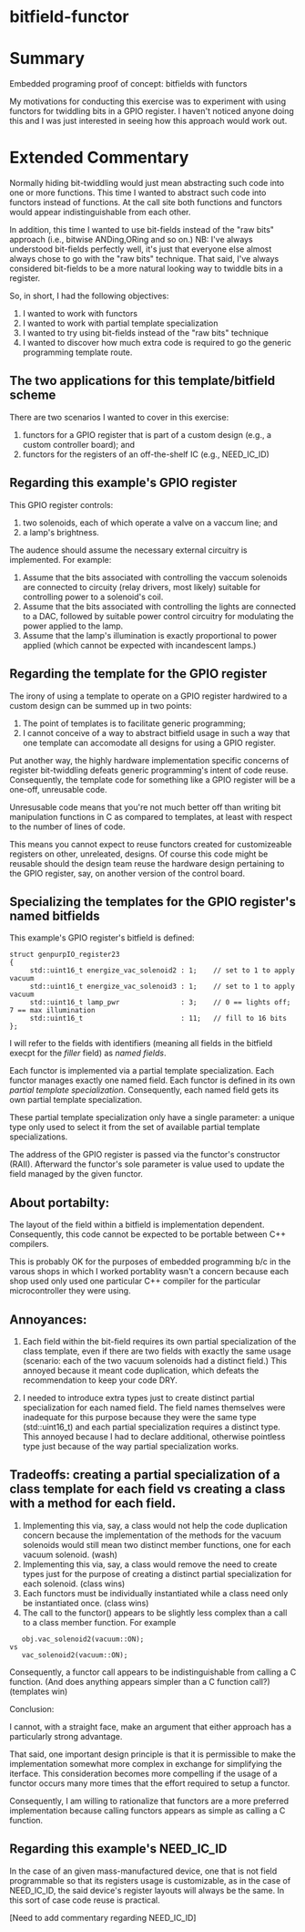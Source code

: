 # bitfield-functor
# Summary

Embedded programing proof of concept: bitfields with functors

 My motivations for conducting this exercise was to experiment with using functors for twiddling bits in a GPIO register. I haven't noticed anyone doing this and I was just interested in seeing how this approach would work out.
# Extended Commentary
Normally hiding bit-twiddling would just mean abstracting such code into one or more functions.  This time I wanted to abstract such code into functors instead of functions.  At the call site both functions and functors would appear indistinguishable from each other.

In addition, this time I wanted to use bit-fields instead of the "raw bits" approach (i.e., bitwise ANDing,ORing and so on.)  NB: I've always understood bit-fields perfectly well, it's just that everyone else almost always chose to go with the "raw bits" technique.  That said, I've always considered  bit-fields to be a more natural looking way to twiddle bits in a register.

 So, in short, I had the following objectives:

1. I wanted to work with functors
2. I wanted to work with partial template specialization
3. I wanted to try using bit-fields instead of the "raw bits" technique
4. I wanted to discover how much extra code is required to go the generic programming template route.

## The two applications for this template/bitfield scheme
 There are two scenarios I wanted to cover in this exercise:

1. functors for a GPIO register that is part of a custom design (e.g., a custom controller board); and
2. functors for the registers of an off-the-shelf IC (e.g., NEED_IC_ID)
## Regarding this example's GPIO register
This GPIO register controls:
1. two solenoids, each of which operate a valve on a vaccum line; and
2. a lamp's brightness.

The audence should assume the necessary external circuitry is implemented. For example:
1. Assume that the bits associated with controlling the vaccum solenoids are connected to circuity (relay drivers, most likely) suitable for controlling power to a solenoid's coil.
2. Assume that the bits associated with controlling the lights are connected to a DAC, followed by suitable power control circuitry for modulating the power applied to the lamp. 
3. Assume that the lamp's illumination is exactly proportional to power applied (which cannot be expected with incandescent lamps.)
## Regarding the template for the GPIO register

The irony of using a template to operate on a GPIO register hardwired to a custom design can be summed up in two points:

1. The point of templates is to facilitate generic programming;
2. I cannot conceive of a way to abstract bitfield usage in such a way that one template can accomodate all designs for using a GPIO register.

Put another way, the highly hardware implementation specific concerns of register bit-twiddling defeats generic programming's intent of code reuse.  Consequently, the template code for something like a GPIO register will be a one-off, unreusable code.

Unresusable code means that you're not much better off than writing bit manipulation functions in C as compared to templates, at least with respect to the number of lines of code.

This means you cannot expect to reuse functors created for customizeable registers on other, unreleated, designs. Of course this code might be reusable should the design team reuse the hardware design pertaining to the GPIO register, say, on another version of the control board.

## Specializing the templates for the GPIO register's named bitfields 
This example's GPIO register's bitfield is defined:

```
struct genpurpIO_register23
{
     std::uint16_t energize_vac_solenoid2 : 1;    // set to 1 to apply vacuum
     std::uint16_t energize_vac_solenoid3 : 1;    // set to 1 to apply vacuum
     std::uint16_t lamp_pwr               : 3;    // 0 == lights off; 7 == max illumination
     std::uint16_t                        : 11;   // fill to 16 bits
};
```
I will refer to the fields with identifiers (meaning all fields in the bitfield execpt for the _filler_ field) as _named fields_. 

Each functor is implemented via a partial template specialization. Each functor manages exactly one named field. Each functor is defined in its own _partial template specialization_.  Consequently, each named field gets its own partial template specialization.

These partial template specialization only have a single parameter: a unique type only used to select it from the set of available partial template specializations. 

The address of the GPIO register is passed via the functor's constructor (RAII). Afterward the functor's sole parameter is value used to update the field managed by the given functor.  

## About portabilty:
The layout of the field within a bitfield is implementation dependent. Consequently, this code cannot be expected to be portable between C++ compilers.

This is probably OK for the purposes of embedded programming b/c in the varous shops in which I worked portablity wasn't a concern because each shop used only used one particular C++ compiler for the particular microcontroller they were using.


## Annoyances:

1. Each field within the bit-field requires its own partial specialization of the class template, even if there are two fields with exactly the same usage (scenario: each of the two vacuum solenoids had a distinct field.) This annoyed because it meant code duplication, which defeats the recommendation to keep your code DRY.

2. I needed to introduce extra types just to create distinct partial specialization for each named field. The field names themselves were inadequate for this purpose because they were the same type (std::uint16_t) and each partial specialization requires a distinct type.  This annoyed because I had to declare additional, otherwise pointless type just because of the way partial specialization works.

## Tradeoffs: creating a partial specialization of a class template for each field vs creating a class with a method for each field.

1. Implementing this via, say, a class would not help the code duplication concern because the implementation of the methods for the vacuum solenoids would still mean two distinct member functions, one for each vacuum solenoid. (wash)
2. Implementing this via, say, a class would remove the need to create types just for the purpose of creating a distinct partial specialization for each solenoid.  (class wins)
3. Each functors must be individually instantiated while a class need only be instantiated once. (class wins)
4. The call to the functor() appears to be slightly less complex than a call to a class member function. For example
````
   obj.vac_solenoid2(vacuum::ON);
vs
   vac_solenoid2(vacuum::ON);

````
Consequently, a functor call appears to be indistinguishable from calling a C function. (And does anything appears simpler than a C function call?)
(templates win)

Conclusion:

I cannot, with a straight face, make an argument that either approach has a particularly strong advantage.

That said, one important design principle is that it is permissible to make the implementation somewhat more complex in exchange for simplifying the iterface. This consideration becomes more compelling if the usage of a functor occurs many more times that the effort required to setup a functor.

Consequently, I am willing to rationalize that functors are a more preferred implementation because calling functors appears as simple as calling a C function.

## Regarding this example's NEED_IC_ID 

  In the case of an given mass-manufactured device, one that is not
  field programmable so that its registers usage is customizable,
  as in the case of NEED_IC_ID, the said device's register layouts will always
  be the same.  In this sort of case code reuse is practical.


[Need to add commentary regarding NEED_IC_ID]


